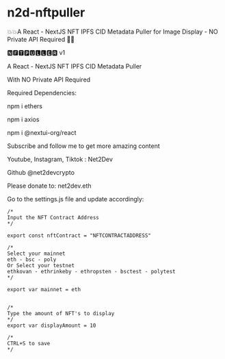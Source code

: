 # n2d-nftpuller
💥💥A React - NextJS NFT IPFS CID Metadata Puller for Image Display - NO Private API Required 🥳🥳

🅽🅵🆃🅿🆄🅻🅻🅴🆁 v1

A React - NextJS NFT IPFS CID Metadata Puller

With NO Private API Required

Required Dependencies:

npm i ethers

npm i axios

npm i @nextui-org/react


Subscribe and follow me to get more amazing content

Youtube, Instagram, Tiktok : Net2Dev

Github @net2devcrypto

Please donate to: net2dev.eth

Go to the settings.js file and update accordingly:

    /*
    Input the NFT Contract Address
    */
    
    export const nftContract = "NFTCONTRACTADDRESS"

    /*
    Select your mainnet
    eth - bsc - poly
    Or Select your testnet
    ethkovan - ethrinkeby - ethropsten - bsctest - polytest
    */
    
    export var mainnet = eth


    /*
    Type the amount of NFT's to display
    */
    export var displayAmount = 10

    /*
    CTRL+S to save
    */
